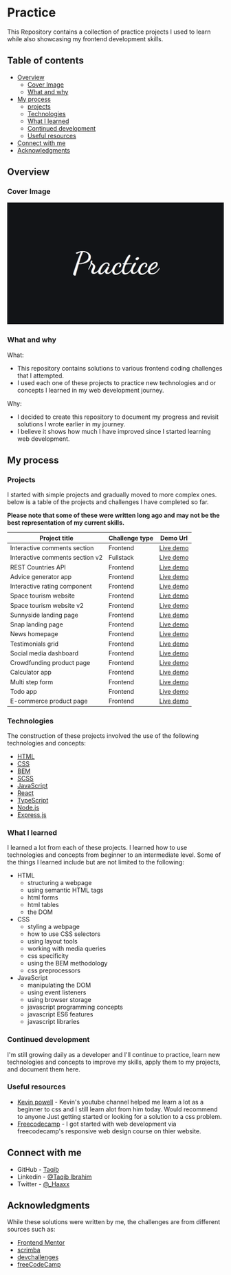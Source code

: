 # Practice

This Repository contains a collection of practice projects I used to learn while also showcasing my frontend development skills.

## Table of contents

- [Overview](#overview)
  - [Cover Image](#cover-image)
  - [What and why](#what-and-why)
- [My process](#my-process)
  - [projects](#projects)
  - [Technologies](#technologies)
  - [What I learned](#what-i-learned)
  - [Continued development](#continued-development)
  - [Useful resources](#useful-resources)
- [Connect with me](#connect-with-me)
- [Acknowledgments](#acknowledgments)

## Overview

### Cover Image

![practice](./img/logo-large.png)

### What and why

What:

- This repository contains solutions to various frontend coding challenges that I attempted.
- I used each one of these projects to practice new technologies and or concepts I learned in my web development journey.

Why:

- I decided to create this repository to document my progress and revisit solutions I wrote earlier in my journey.
- I believe it shows how much I have improved since I started learning web development.

## My process

### Projects

I started with simple projects and gradually moved to more complex ones.
below is a table of the projects and challenges I have completed so far.

**Please note that some of these were written long ago and may not be the best representation of my current skills.**

| Project title                   | Challenge type | Demo Url                                                   |
| ------------------------------- | -------------- | -----------------------------------------------------------|
| Interactive comments section    | Frontend       | [Live demo](https://comment-sec.netlify.app)               |
| Interactive comments section v2 | Fullstack      | [Live demo](https://comments-full.netlify.app)             |
| REST Countries API              | Frontend       | [Live demo](https://worlds-nations.netlify.app)            |
| Advice generator app            | Frontend       | [Live demo](https://advice-generator-app-live.netlify.app) |
| Interactive rating component    | Frontend       | [Live demo](https://support-rating.netlify.app)            |
| Space tourism website           | Frontend       | [Live demo](https://spacetourweb.netlify.app)              |
| Space tourism website v2        | Frontend       | [Live demo](https://spacetourlive.netlify.app)             |
| Sunnyside landing page          | Frontend       | [Live demo](https://sunnyside-agency-live.netlify.app)     |
| Snap landing page               | Frontend       | [Live demo](https://introsect.netlify.app)                 |
| News homepage                   | Frontend       | [Live demo](https://news-homepage-live.netlify.app)        |
| Testimonials grid               | Frontend       | [Live demo](https://grid-sec.netlify.app)                  |
| Social media dashboard          | Frontend       | [Live demo](https://socialdashboard-live.netlify.app)      |
| Crowdfunding product page       | Frontend       | [Live demo](https://mastercraft-page.netlify.app)          |
| Calculator app                  | Frontend       | [Live demo](https://calc-live.netlify.app)                 |
| Multi step form                 | Frontend       | [Live demo](https://multistep-formlive.netlify.app)        |
| Todo app                        | Frontend       | [Live demo](https://domiha-todo.netlify.app)               |
| E-commerce product page         | Frontend       | [Live demo](https://e-com-product-page.netlify.app)        |

### Technologies

The construction of these projects involved the use of the following technologies and concepts:

- [HTML](https://developer.mozilla.org/en-US/docs/Learn/HTML/Introduction_to_HTML)
- [CSS](https://developer.mozilla.org/en-US/docs/Web/CSS)
- [BEM](http://getbem.com/)
- [SCSS](https://sass-lang.com/)
- [JavaScript](https://www.w3schools.com/js/)
- [React](https://reactjs.org/)
- [TypeScript](https://www.typescriptlang.org/)
- [Node.js](https://nodejs.org/en/)
- [Express.js](https://expressjs.com/)

### What I learned

I learned a lot from each of these projects. I learned how to use technologies and concepts from beginner to an intermediate level.
Some of the things I learned include but are not limited to the following:

- HTML
  - structuring a webpage
  - using semantic HTML tags
  - html forms
  - html tables
  - the DOM
- CSS
  - styling a webpage
  - how to use CSS selectors
  - using layout tools
  - working with media queries
  - css specificity
  - using the BEM methodology
  - css preprocessors
- JavaScript
  - manipulating the DOM
  - using event listeners
  - using browser storage
  - javascript programming concepts
  - javascript ES6 features
  - javascript libraries

### Continued development

I'm still growing daily as a developer and I'll continue to practice, learn new technologies and concepts to improve my skills, apply them to my projects, and document them here.

### Useful resources

- [Kevin powell](https://www.youtube.com/@KevinPowell) - Kevin's youtube channel helped me learn a lot as a beginner to css and I still learn alot from him today. Would recommend to anyone Just getting started or looking for a solution to a css problem.
- [Freecodecamp](https://www.freecodecamp.org/learn/2022/responsive-web-design) - I got started with web development via freecodecamp's responsive web design course on thier website.

## Connect with me

- GitHub - [Taqib](https://github.com/Dom-iha)
- Linkedin - [@Taqib Ibrahim](https://www.linkedin.com/taqib-ibrahim)
- Twitter - [@\_Haaxx](https://www.twitter.com/_mihaq)

## Acknowledgments

While these solutions were written by me, the challenges are from different sources such as:

- [Frontend Mentor](https://www.frontendmentor.io)
- [scrimba](https://scrimba.com)
- [devchallenges](https://devchallenges.io)
- [freeCodeCamp](https://www.freecodecamp.org)

<!-- <table width="100%">
  <tr>
    <th>Project title</th>
    <th>Challenge type</th>
    <th>Live Demo URL</th>
  </tr>

  <tr>
    <td>Interacive comments section</td>
    <td>Frontend</td>
    <td><a href="https://comment-sec.netlify.app">Live demo</a></td>
  </tr>

  <tr>
    <td>Interacive comments section v2</td>
    <td>Fullstack</td>
    <td><a href="https://comments-full.netlify.app/">Live demo</a></td>
  </tr>

  <tr>
    <td>REST Countries API with theme switcher</td>
    <td>Frontend</td>
    <td><a href="https://worlds-nations.netlify.app">Live demo</a></td>
  </tr>

  <tr>
    <td>Calculator app</td>
    <td>Frontend</td>
    <td><a href="https://calc-live.netlify.app">Live demo</a></td>
  </tr>

  <tr>
    <td>Multi step form</td>
    <td>Frontend</td>
    <td><a href="https://multistep-formlive.netlify.app">Live demo</a></td>
  </tr>

  <tr>
    <td>Todo app</td>
    <td>Frontend</td>
    <td><a href="https://domiha-todo.netlify.app">Live demo</a></td>
  </tr>

  <tr>
    <td>E-commerce product page</td>
    <td>Frontend</td>
    <td><a href="https://e-com-product-page.netlify.app">Live demo</a></td>
  </tr>

  <tr>
    <td>Space tourism website</td>
    <td>Frontend</td>
    <td><a href="https://spacetourweb.netlify.app">Live demo</a></td>
  </tr>

  <tr>
    <td>Space tourism website v2</td>
    <td>Frontend</td>
    <td><a href="https://spacetourlive.netlify.app">Live demo</a></td>
  </tr>

  <tr>
    <td>Social media dashboard</td>
    <td>Frontend</td>
    <td><a href="https://socialdashboard-live.netlify.app">Live demo</a></td>
  </tr>

  <tr>
    <td>Intro section</td>
    <td>Frontend</a></td>
    <td><a href="https://introsect.netlify.app">Live demo</a></td>
  </tr>

  <tr>
    <td>News homepage</td>
    <td>Frontend</td>
    <td><a href="https://news-homepage-live.netlify.app">Live demo</a></td>
  </tr>

  <tr>
    <td>Testimonials grid section</td>
    <td>Frontend</td>
    <td><a href="https://grid-sec.netlify.app">Live demo</a></td>
  </tr>

  <tr>
    <td>Advice generator app</td>
    <td>Frontend</td>
    <td><a href="https://advice-generator-app-live.netlify.app/">Live demo</a></td>
  </tr>

  <tr>
    <td>Sunnyside landing page</td>
    <td>Frontend</td>
    <td><a href="https://sunnyside-agency-live.netlify.app">Live demo</a></td>
  </tr>

  <tr>
    <td>Crowdfunding product page</td>
    <td>Frontend</td>
    <td><a href="https://mastercraft-page.netlify.app">Live demo</a></td>
  </tr>
</table> -->
